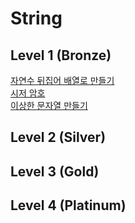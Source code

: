 # String

## Level 1 (Bronze)

[자연수 뒤집어 배열로 만들기](programmers/자연수_뒤집어_배열로_만들기) <br/>
[시저 암호](programmers/시저_암호) <br/>
[이상한 문자열 만들기](programmers/이상한_문자열_만들기) <br/>

## Level 2 (Silver)


## Level 3 (Gold)

## Level 4 (Platinum)